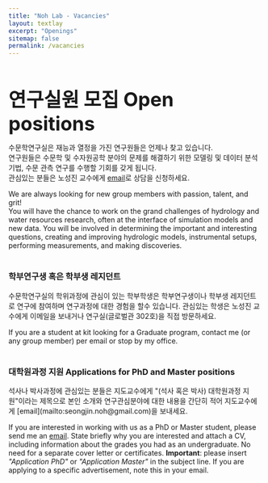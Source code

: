 ```yaml
---
title: "Noh Lab - Vacancies"
layout: textlay
excerpt: "Openings"
sitemap: false
permalink: /vacancies
---
```


<h1 style="margin-bottom: 13px; font-size: 38px;">연구실원 모집 Open positions</h1>

수문학연구실은 재능과 열정을 가진 연구원들은 언제나 찾고 있습니다.<br>
연구원들은 수문학 및 수자원공학 분야의 문제를 해결하기 위한 모델링 및 데이터 분석 기법, 수문 관측 연구를 수행할 기회를 갖게 됩니다.<br>
관심있는 분들은 노성진 교수에게 [email](mailto:seongjin.noh@gmail.com)로 상담을 신청하세요.

We are always looking for new group members with passion, talent, and grit!<br>
You will have the chance to work on the grand challenges of hydrology and water resources research, often at the interface of simulation models and new data. You will be involved in determining the important and interesting questions, creating and improving hydrologic models, instrumental setups, performing measurements, and making discoveries.

<h3 style="font-sizeL 30px; margin-top: 40px;">학부연구생 혹은 학부생 레지던트</h3>
수문학연구실의 학위과정에 관심이 있는 학부학생은 학부연구생이나 학부생 레지던트로 연구에 참여하며 연구과정에 대한 경험을 할수 있습니다.
관심있는 학생은 노성진 교수에게 이메일을 보내거나 연구실(글로벌관 302호)을 직접 방문하세요.

If you are a student at kit looking for a Graduate program, contact me (or any group member) per email or stop by my office.


<h3 style="font-sizeL 30px; margin-top: 40px;">대학원과정 지원 Applications for PhD and Master positions</h3>
석사나 박사과정에 관심있는 분들은 지도교수에게 "(석사 혹은 박사) 대학원과정 지원"이라는 제목으로 본인 소개와 연구관심분야에 대한 내용을 간단히 적어 지도교수에게 [email](mailto:seongjin.noh@gmail.com)을 보내세요.

If you are interested in working with us as a PhD or Master student, please send me an [email](mailto:seongjin.noh@gmail.com). State briefly why you are interested and attach a CV, including information about the grades you had as an undergraduate. No need for a separate cover letter or certificates. **Important**: please insert _"Application PhD"_ or _"Application Master"_ in the subject line. If you are applying to a specific advertisement, note this in your email.

<br>

<!--
<figure>
<img src="{{ site.url }}{{ site.baseurl }}/images/picpic/Gallery/DSC_0696.jpg" width="95%">
</figure>
-->

